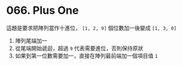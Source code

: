 # 066. Plus One

這題是要求把陣列當作十進位， `[1, 2, 9]` 個位數加一後變成 `[1, 3, 0]`
1. 陣列尾端加一
2. 從尾端開始遞迴，超過 `9` 代表需要進位，否則保持原狀
3. 如果到第一位數需要加一，直接在陣列最前端加一個項目值 `1`
